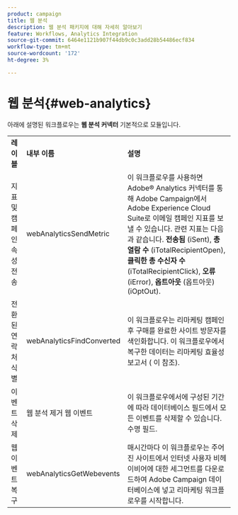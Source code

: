 ```yaml
---
product: campaign
title: 웹 분석
description: 웹 분석 패키지에 대해 자세히 알아보기
feature: Workflows, Analytics Integration
source-git-commit: 6464e1121b907f44db9c0c3add28b54486ecf834
workflow-type: tm+mt
source-wordcount: '172'
ht-degree: 3%

---
```



# 웹 분석{#web-analytics}



아래에 설명된 워크플로우는 **웹 분석 커넥터** 기본적으로 모듈입니다.

<table> 
 <tbody> 
  <tr> 
   <td> <strong>레이블</strong><br /> </td> 
   <td> <strong>내부 이름</strong><br /> </td> 
   <td> <strong>설명</strong><br /> </td> 
  </tr> 
  <tr> 
   <td> <span class="uicontrol">지표 및 캠페인 속성 전송</span> <br /> </td> 
   <td> <span class="uicontrol">webAnalyticsSendMetric</span> <br /> </td> 
   <td> 이 워크플로우를 사용하면 Adobe® Analytics 커넥터를 통해 Adobe Campaign에서 Adobe Experience Cloud Suite로 이메일 캠페인 지표를 보낼 수 있습니다. 관련 지표는 다음과 같습니다. <strong>전송됨</strong> (iSent), <strong>총 열람 수</strong> (iTotalRecipientOpen), <strong>클릭한 총 수신자 수</strong> (iTotalRecipientClick), <strong>오류</strong> (iError), <strong>옵트아웃</strong> (옵트아웃) (iOptOut).<br /> </td> 
  </tr> 
  <tr> 
   <td> <span class="uicontrol">전환된 연락처 식별</span> <br /> </td> 
   <td> <span class="uicontrol">webAnalyticsFindConverted</span> <br /> </td> 
   <td> 이 워크플로우는 리마케팅 캠페인 후 구매를 완료한 사이트 방문자를 색인화합니다. 이 워크플로우에서 복구한 데이터는 <span class="uicontrol">리마케팅 효율성 보고서</span> ( 이 참조). <br /> </td> 
  </tr> 
  <tr> 
   <td> <span class="uicontrol">이벤트 삭제</span> <br /> </td> 
   <td> <span class="uicontrol">웹 분석 제거 웹 이벤트</span> <br /> </td> 
   <td> 이 워크플로우에서에 구성된 기간에 따라 데이터베이스 필드에서 모든 이벤트를 삭제할 수 있습니다. <span class="uicontrol">수명</span> 필드. <br /> </td> 
  </tr> 
  <tr> 
   <td> <span class="uicontrol">웹 이벤트 복구</span> <br /> </td> 
   <td> <span class="uicontrol">webAnalyticsGetWebevents</span> <br /> </td> 
   <td> 매시간마다 이 워크플로우는 주어진 사이트에서 인터넷 사용자 비헤이비어에 대한 세그먼트를 다운로드하여 Adobe Campaign 데이터베이스에 넣고 리마케팅 워크플로우를 시작합니다. <br /> </td> 
  </tr> 
 </tbody> 
</table>

